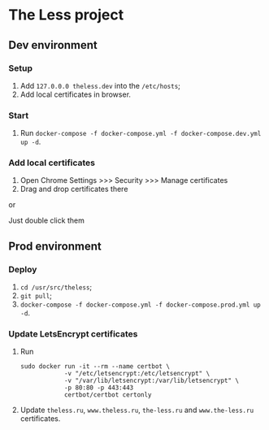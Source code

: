# The Less project

## Dev environment

### Setup

1. Add `127.0.0.0 theless.dev` into the `/etc/hosts`;
2. Add local certificates in browser.

### Start

1. Run `docker-compose -f docker-compose.yml -f docker-compose.dev.yml up -d`.

### Add local certificates

1. Open Chrome Settings >>> Security >>> Manage certificates
2. Drag and drop certificates there

or

Just double click them

## Prod environment

### Deploy

1. `cd /usr/src/theless`;
2. `git pull`;
3. `docker-compose -f docker-compose.yml -f docker-compose.prod.yml up -d`.

### Update LetsEncrypt certificates

1. Run
    ```
    sudo docker run -it --rm --name certbot \
                -v "/etc/letsencrypt:/etc/letsencrypt" \
                -v "/var/lib/letsencrypt:/var/lib/letsencrypt" \
                -p 80:80 -p 443:443
                certbot/certbot certonly
    ```
2. Update `theless.ru`, `www.theless.ru`, `the-less.ru` and `www.the-less.ru` certificates.
